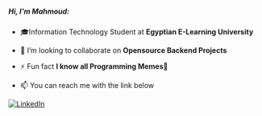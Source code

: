 ##### Hi, I'm Mahmoud:

- 🎓Information Technology Student at **Egyptian E-Learning University**

- 👯 I’m looking to collaborate on **Opensource Backend Projects**

- ⚡ Fun fact **I know all Programming Memes🤩**

- :mailbox: You can reach me with the link below
 
    
[![LinkedIn](https://img.shields.io/badge/-LINKEDIN-0077B5?style=for-the-badge&logo=linkedin&logoColor=white)](https://www.linkedin.com/in/mahmoud-asem-648444228/)

